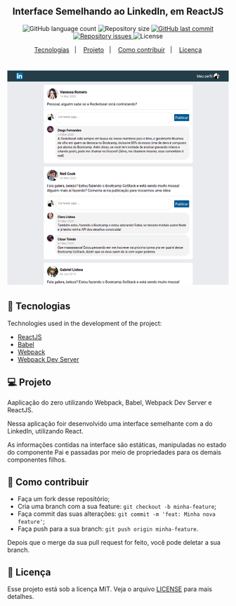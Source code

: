 <h2 align="center">Interface Semelhando ao LinkedIn, em ReactJS</h2>

<p align="center">
  <img alt="GitHub language count" src="https://img.shields.io/github/languages/count/rlocatelli9/linkedin-postlist">

  <img alt="Repository size" src="https://img.shields.io/github/repo-size/rlocatelli9/linkedin-postlist">

  <a href="https://github.com/rlocatelli9/linkedin-postlist/commits/master">
    <img alt="GitHub last commit" src="https://img.shields.io/github/last-commit/rlocatelli9/linkedin-postlist">
  </a>

  <a href="https://github.com/rlocatelli9/linkedin-postlist/issues">
    <img alt="Repository issues" src="https://img.shields.io/github/issues/rlocatelli9/linkedin-postlist">

  </a>

  <img alt="License" src="https://github.com/rlocatelli9/linkedin-postlist/blob/master/LICENSE.md">
</p>

<p align="center">
  <a href="#bookmark_tabs-tecnologias">Tecnologias</a>&nbsp;&nbsp;&nbsp;|&nbsp;&nbsp;&nbsp;
  <a href="#-projeto">Projeto</a>&nbsp;&nbsp;&nbsp;|&nbsp;&nbsp;&nbsp;
  <a href="#-como-contribuir">Como contribuir</a>&nbsp;&nbsp;&nbsp;|&nbsp;&nbsp;&nbsp;
  <a href="#memo-licença">Licença</a>
</p>

<h1 align="center">
<img alt="" title="" src=".github/github-linkedin.png" width="" />
</h1>

## :bookmark_tabs: Tecnologias

Technologies used in the development of the project:

- [ReactJS](https://reactjs.org/)
- [Babel](https://babeljs.io/)
- [Webpack](https://webpack.js.org/)
- [Webpack Dev Server](https://webpack.js.org/configuration/dev-server/)

## 💻 Projeto

Aaplicação do zero utilizando Webpack, Babel, Webpack Dev Server e ReactJS.

Nessa aplicação foir desenvolvido uma interface semelhante com a do LinkedIn, utilizando React.

As informações contidas na interface são estáticas, manipuladas no estado do componente Pai e passadas por meio de propriedades para os demais componentes filhos.

## 🤔 Como contribuir

- Faça um fork desse repositório;
- Cria uma branch com a sua feature: `git checkout -b minha-feature`;
- Faça commit das suas alterações: `git commit -m 'feat: Minha nova feature'`;
- Faça push para a sua branch: `git push origin minha-feature`.

Depois que o merge da sua pull request for feito, você pode deletar a sua branch.

## :memo: Licença

Esse projeto está sob a licença MIT. Veja o arquivo [LICENSE](LICENSE.md) para mais detalhes.
